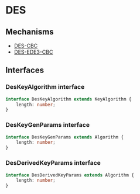 # DES

## Mechanisms

- [DES-CBC](DES-CBC.md)
- [DES-EDE3-CBC](DES-EDE3-CBC.md)

## Interfaces

### DesKeyAlgorithm interface
```ts
interface DesKeyAlgorithm extends KeyAlgorithm {
    length: number;
}
```

### DesKeyGenParams interface
```ts
interface DesKeyGenParams extends Algorithm {
    length: number;
}
```

### DesDerivedKeyParams interface
```ts
interface DesDerivedKeyParams extends Algorithm {
    length: number;
}
```
